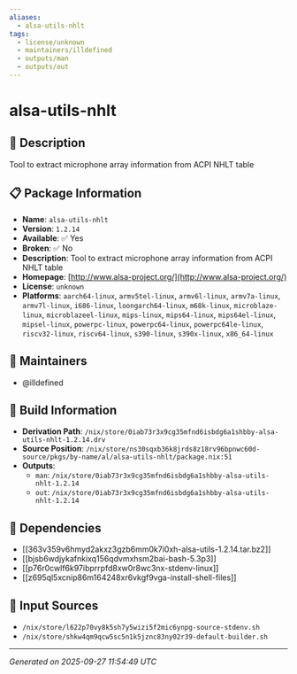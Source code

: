 ```yaml
---
aliases:
  - alsa-utils-nhlt
tags:
  - license/unknown
  - maintainers/illdefined
  - outputs/man
  - outputs/out
---
```


# alsa-utils-nhlt

## 📝 Description

Tool to extract microphone array information from ACPI NHLT table

## 📋 Package Information

- **Name**: `alsa-utils-nhlt`
- **Version**: `1.2.14`
- **Available**: ✅ Yes
- **Broken**: ✅ No
- **Description**: Tool to extract microphone array information from ACPI NHLT table
- **Homepage**: [http://www.alsa-project.org/](http://www.alsa-project.org/)
- **License**: `unknown`
- **Platforms**: `aarch64-linux`, `armv5tel-linux`, `armv6l-linux`, `armv7a-linux`, `armv7l-linux`, `i686-linux`, `loongarch64-linux`, `m68k-linux`, `microblaze-linux`, `microblazeel-linux`, `mips-linux`, `mips64-linux`, `mips64el-linux`, `mipsel-linux`, `powerpc-linux`, `powerpc64-linux`, `powerpc64le-linux`, `riscv32-linux`, `riscv64-linux`, `s390-linux`, `s390x-linux`, `x86_64-linux`
## 👥 Maintainers

- @illdefined


## 🔧 Build Information

- **Derivation Path**: `/nix/store/0iab73r3x9cg35mfnd6isbdg6a1shbby-alsa-utils-nhlt-1.2.14.drv`
- **Source Position**: `/nix/store/ns30sqxb36k8jrds8z18rv96bpnwc60d-source/pkgs/by-name/al/alsa-utils-nhlt/package.nix:51`
- **Outputs**:
  - `man`:  `/nix/store/0iab73r3x9cg35mfnd6isbdg6a1shbby-alsa-utils-nhlt-1.2.14`
  - `out`:  `/nix/store/0iab73r3x9cg35mfnd6isbdg6a1shbby-alsa-utils-nhlt-1.2.14`

## 🔗 Dependencies

- [[363v359v6hmyd2akxz3gzb6mm0k7i0xh-alsa-utils-1.2.14.tar.bz2]]
- [[bjsb6wdjykafnkixq156qdvmxhsm2bai-bash-5.3p3]]
- [[p76r0cwlf6k97ibprrpfd8xw0r8wc3nx-stdenv-linux]]
- [[z695ql5xcnip86m164248xr6vkgf9vga-install-shell-files]]

## 📁 Input Sources

- `/nix/store/l622p70vy8k5sh7y5wizi5f2mic6ynpg-source-stdenv.sh`
- `/nix/store/shkw4qm9qcw5sc5n1k5jznc83ny02r39-default-builder.sh`

---
*Generated on 2025-09-27 11:54:49 UTC*
